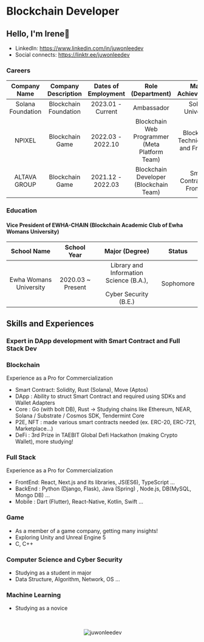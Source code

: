 # Blockchain Developer
## Hello, I'm Irene👋
  - LinkedIn: https://www.linkedin.com/in/juwonleedev
  - Social connects: https://linktr.ee/juwonleedev
### Careers </p>
  
  | Company Name | Company Description | Dates of Employment | Role (Department) | Major Achievements |
  |:--------: |:--------:|:--------:|:--------:|:--------:|
  | Solana Foundation | Blockchain Foundation |2023.01 - Current | Ambassador | Solana University |
  | NPIXEL | Blockchain Game |2022.03 - 2022.10 | Blockchain Web Programmer (Meta Platform Team) | Blockchain Technical R&D and Frontend |
  | ALTAVA GROUP | Blockchain Game |2021.12 - 2022.03 | Blockchain Developer (Blockchain Team) | Smart Contract and Frontend|
  
  ### Education </p>
  #### Vice President of EWHA-CHAIN (Blockchain Academic Club of Ewha Womans University) 
  
   | School Name | School Year | Major (Degree) | Status |
   |:--------: |:--------:|:--------:|:--------:|
   | Ewha Womans University | 2020.03 ~ Present | Library and Information Science (B.A.), </p> Cyber Security (B.E.) | Sophomore | 
  
## Skills and Experiences
  ### Expert in DApp development with Smart Contract and Full Stack Dev
  ### Blockchain 
  Experience as a Pro for Commercialization
  - Smart Contract: Solidity, Rust (Solana), Move (Aptos)
  - DApp : Ability to struct Smart Contract and required using SDKs and Wallet Adapters
  - Core : Go (with bolt DB), Rust -> Studying chains like Ethereum, NEAR, Solana / Substrate / Cosmos SDK, Tendermint Core
  - P2E, NFT : made various smart contracts needed (ex. ERC-20, ERC-721, Marketplace...)
  - DeFi : 3rd Prize in TAEBIT Global Defi Hackathon (making Crypto Wallet), more studying!
  
  ### Full Stack
   Experience as a Pro for Commercialization
  - FrontEnd: React, Next.js and its libraries, JS(ES6), TypeScript ...
  - BackEnd : Python (Django, Flask), Java (Spring) , Node.js, DB(MySQL, Mongo DB) ...
  - Mobile : Dart (Flutter), React-Native, Kotlin, Swift ...
  
  ### Game
  - As a member of a game company, getting many insights!
  - Exploring Unity and Unreal Engine 5
  - C, C++
  
  ### Computer Science and Cyber Security 
  - Studying as a student in major
  - Data Structure, Algorithm, Network, OS ...
  
  ### Machine Learning 
  - Studying as a novice 
  
  <br>
  <p  align="center"> <img align="center" src="https://github-readme-stats.vercel.app/api?username=juwonleedev&show_icons=true&locale=en" alt="juwonleedev" /></p>
